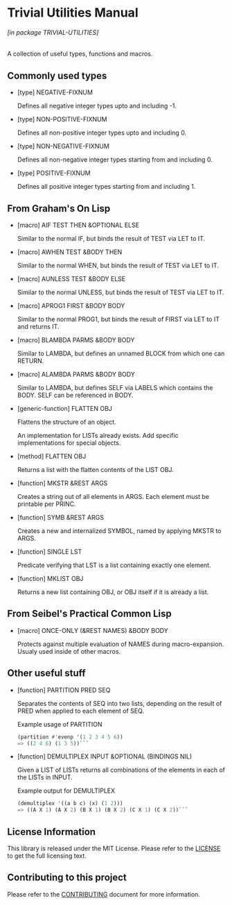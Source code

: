 # Trivial Utilities Manual

###### \[in package TRIVIAL-UTILITIES\]
A collection of useful types, functions and macros.

## Commonly used types

- [type] NEGATIVE-FIXNUM

    Defines all negative integer types upto and including -1.

- [type] NON-POSITIVE-FIXNUM

    Defines all non-positive integer types upto and including 0.

- [type] NON-NEGATIVE-FIXNUM

    Defines all non-negative integer types starting from and including 0.

- [type] POSITIVE-FIXNUM

    Defines all positive integer types starting from and including 1.

## From Graham's On Lisp

- [macro] AIF TEST THEN &OPTIONAL ELSE

    Similar to the normal IF, but binds the result of TEST via LET to IT.

- [macro] AWHEN TEST &BODY THEN

    Similar to the normal WHEN, but binds the result of TEST via LET to IT.

- [macro] AUNLESS TEST &BODY ELSE

    Similar to the normal UNLESS, but binds the result of TEST via LET to IT.

- [macro] APROG1 FIRST &BODY BODY

    Similar to the normal PROG1, but binds the result of FIRST via LET to IT and returns IT.

- [macro] BLAMBDA PARMS &BODY BODY

    Similar to LAMBDA, but defines an unnamed BLOCK from which one can RETURN.

- [macro] ALAMBDA PARMS &BODY BODY

    Similar to LAMBDA, but defines SELF via LABELS which contains the BODY. SELF can be referenced in BODY.

- [generic-function] FLATTEN OBJ

    Flattens the structure of an object.
    
    An implementation for LISTs already exists. Add specific implementations for special objects.

- [method] FLATTEN OBJ

    Returns a list with the flatten contents of the LIST OBJ.

- [function] MKSTR &REST ARGS

    Creates a string out of all elements in ARGS. Each element must be printable per PRINC.

- [function] SYMB &REST ARGS

    Creates a new and internalized SYMBOL, named by applying MKSTR to ARGS.

- [function] SINGLE LST

    Predicate verifying that LST is a list containing exactly one element.

- [function] MKLIST OBJ

    Returns a new list containing OBJ, or OBJ itself if it is already a list.

## From Seibel's Practical Common Lisp

- [macro] ONCE-ONLY (&REST NAMES) &BODY BODY

    Protects against multiple evaluation of NAMES during macro-expansion. Usualy used inside of other macros.

## Other useful stuff

- [function] PARTITION PRED SEQ

    Separates the contents of SEQ into two lists, depending on the result of PRED when applied to each element of SEQ.

    Example usage of PARTITION  

    ```lisp
    (partition #'evenp '(1 2 3 4 5 6))  
    => ((2 4 6) (1 3 5))```

- [function] DEMULTIPLEX INPUT &OPTIONAL (BINDINGS NIL)

    Given a LIST of LISTs returns all combinations of the elements in each of the LISTs in INPUT.

    Example output for DEMULTIPLEX  

    ```lisp
    (demultiplex '((a b c) (x) (1 2)))  
    => ((A X 1) (A X 2) (B X 1) (B X 2) (C X 1) (C X 2))```

## License Information

This library is released under the MIT License. Please refer to the [LICENSE](https://gitlab.com/ediethelm/trivial-utilities/blob/master/LICENSE "License") to get the full licensing text.

## Contributing to this project

Please refer to the [CONTRIBUTING](https://gitlab.com/ediethelm/trivial-utilities/blob/master/CONTRIBUTING "Contributing") document for more information.
